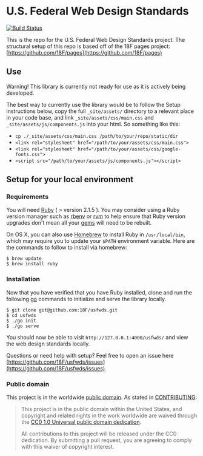 # U.S. Federal Web Design Standards

[![Build Status](https://api.travis-ci.org/18F/usfwds.svg?branch=18f-pages-staging)](https://travis-ci.org/18F/usfwds)

This is the repo for the U.S. Federal Web Design Standards project.
The structural setup of this repo is based off of the 18F pages project: 
[https://github.com/18F/pages](https://github.com/18F/pages)

## Use
Warning! This library is currently not ready for use as it is actively being developed.

The best way to currently use the library would be to follow the Setup instructions below,
copy the full `_site/assets/` directory to a relevant place in your code base, and link
`_site/assets/css/main.css` and `_site/assets/js/components.js` into your html. So something like this:

- `cp ./_site/assets/css/main.css /path/to/your/repo/static/dir`
- `<link rel="stylesheet" href="/path/to/your/assets/css/main.css">`
- `<link rel="stylesheet" href="/path/to/your/assets/css/google-fonts.css">`
- `<script src="/path/to/your/assets/js/components.js"></script>`

## Setup for your local environment

### Requirements

You will need [Ruby](https://www.ruby-lang.org) ( > version 2.1.5 ). You may
consider using a Ruby version manager such as
[rbenv](https://github.com/sstephenson/rbenv) or [rvm](https://rvm.io/) to
help ensure that Ruby version upgrades don't mean all your
[gems](https://rubygems.org/) will need to be rebuilt.

On OS X, you can also use [Homebrew](http://brew.sh/) to install Ruby in
`/usr/local/bin`, which may require you to update your `$PATH` environment
variable. Here are the commands to follow to install via homebrew:

```shell
$ brew update
$ brew install ruby
```

### Installation

Now that you have verified that you have Ruby installed, clone and run the 
following [go](https://golang.org/) commands to initialize and serve the library locally.

```shell
$ git clone git@github.com:18F/usfwds.git
$ cd usfwds
$ ./go init
$ ./go serve
```

You should now be able to visit `http://127.0.0.1:4000/usfwds/` 
and view the web design standards locally.

Questions or need help with setup? Feel free to open an issue here [https://github.com/18F/usfwds/issues](https://github.com/18F/usfwds/issues).


### Public domain

This project is in the worldwide [public domain](LICENSE.md). As stated in [CONTRIBUTING](CONTRIBUTING.md):

> This project is in the public domain within the United States, and copyright and related rights in the work worldwide are waived through the [CC0 1.0 Universal public domain dedication](https://creativecommons.org/publicdomain/zero/1.0/).
>
> All contributions to this project will be released under the CC0 dedication. By submitting a pull request, you are agreeing to comply with this waiver of copyright interest.
